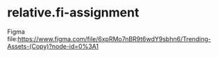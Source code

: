# relative.fi-assignment

Figma file:https://www.figma.com/file/6xpRMo7nBR9t6wdY9sbhn6/Trending-Assets-(Copy)?node-id=0%3A1
